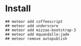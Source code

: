 # Install
    ## meteor add coffeescript
    ## meteor add underscore
    ## meteor add mizzao-bootstrap-3
    ## meteor add mquandalle:jade
    ## meteor remove autopublish